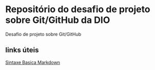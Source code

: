 # Repositório do desafio de projeto sobre Git/GitHub da DIO
Desafio de projeto sobre Git/GitHub


## links úteis
[Sintaxe Basica Markdown](https://www.markdownguide.org/basic-syntax/)
